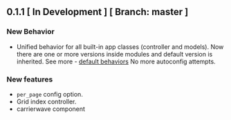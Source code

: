 ## 0.1.1 \[ In Development \] \[ Branch: master \]

### New Behavior

* Unified behavior for all built-in app classes (controller and models).
  Now there are one or more versions inside modules and default version is inherited.
  See more - [default behaviors](https://github.com/puffer/puffer/wiki/Default-behaviors)
  No more autoconfig attempts.

### New features

* `per_page` config option.
* Grid index controller.
* carrierwave component